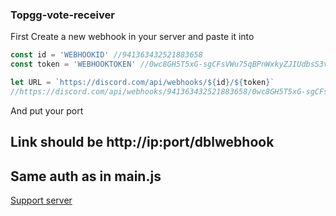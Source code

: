 ### Topgg-vote-receiver

First Create a new webhook in your server and paste it into 

```js
const id = 'WEBHOOKID' //941363432521883658
const token = 'WEBHOOKTOKEN' //0wc8GH5T5xG-sgCFsVWu75qBPnWxkyZJIUdbsS3vcXan627IcoYVOW0GtpXaUzvkNfQL

let URL = `https://discord.com/api/webhooks/${id}/${token}`
//https://discord.com/api/webhooks/941363432521883658/0wc8GH5T5xG-sgCFsVWu75qBPnWxkyZJIUdbsS3vcXan627IcoYVOW0GtpXaUzvkNfQL
```


And put your port 

## Link should be http://ip:port/dblwebhook
## Same auth as in main.js


[Support server](https://discord.gg/6aePAuNzrw)
